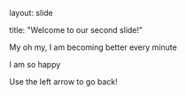 layout: slide

title: "Welcome to our second slide!"

My oh my, I am becoming better every minute

I am so happy

Use the left arrow to go back!
